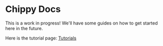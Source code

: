 # Chippy Docs
This is a work in progress! We'll have some guides on how to get started here
in the future.

Here is the tutorial page: [Tutorials](Tutorials/tutorials.md)

<!---

## Cheatsheet

~~Delete me~~

- [X] item 1
    * [X] item A
    * [ ] item B
        more text
        + [x] item a
        + [ ] item b
        + [x] item c
    * [X] item C
- [ ] item 2
- [ ] item 3

<-- 1/4 1st 2nd +/- (tm) =/=

[=0%]{: .thin}
[=5%]{: .thin}
[=25%]{: .thin}
[=45%]{: .thin}
[=65%]{: .thin}
[=85%]{: .thin}
[=100%]{: .thin}

==marked text==

https://facelessuser.github.io/pymdown-extensions/extensions/keys/
++ctrl+alt+delete++ <br>
++ctrl+alt+"My Special Key"++ <br>
++cmd+alt+"&Uuml;"++ <br>

!!! note
    Note

!!! note ""
    Note with no title and a footnote[^1]

!!! info
    Info with code
    ```json hl_lines="3 4" linenums="12"
    "simpleAttack": {
      "numVolleys": 15,
      "numBulletsInVolley":5,
      "shootDelay": 0.1,
      "bullets": [".bullet"],
      "sfxVolley": "ShootSoftWomp",
    },
    ```


??? info "Collapsible"
    Text text


!!! tip

!!! success

!!! question

!!! warning

!!! danger

!!! example

![](https://files.facepunch.com/ryleigh/1b0711b1/chrome_2019-08-07_22-06-50.png)

This is a [link][1] without the url needing to be in the middle of the Markdown text.

[1]: <https://en.wikipedia.org/wiki/Hobbit#Lifestyle> "Hobbit lifestyles"

`#!json "numBulletsInVolley":5,`

[^1]:Footnote text

-->